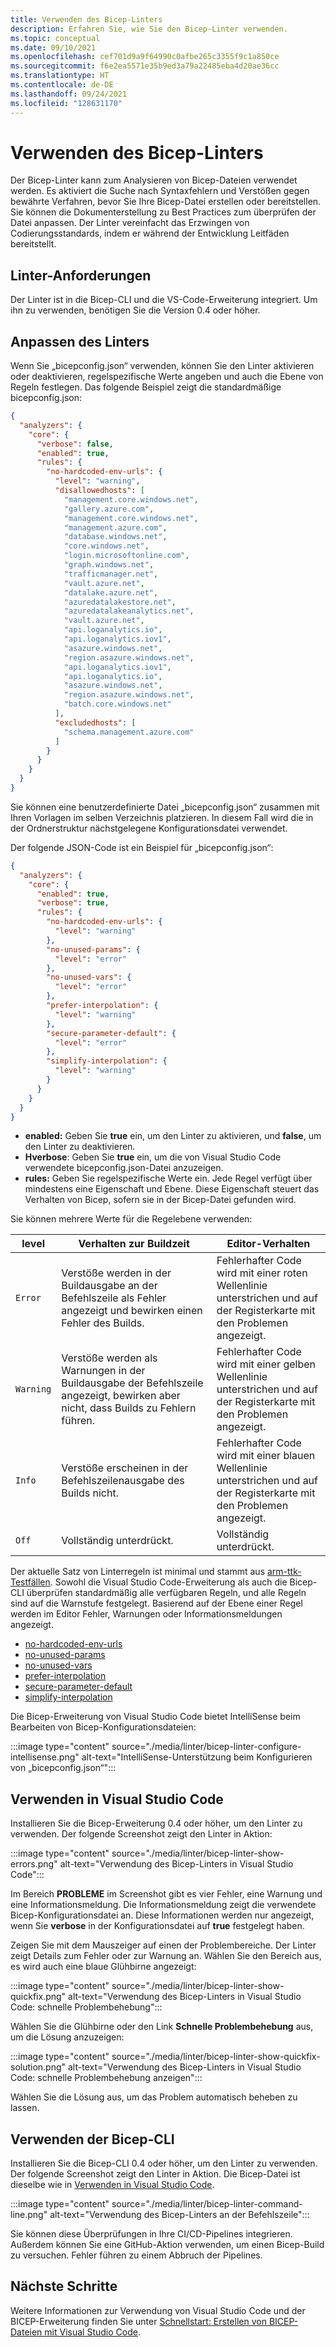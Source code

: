 ```yaml
---
title: Verwenden des Bicep-Linters
description: Erfahren Sie, wie Sie den Bicep-Linter verwenden.
ms.topic: conceptual
ms.date: 09/10/2021
ms.openlocfilehash: cef701d9a9f64990c0afbe265c3355f9c1a850ce
ms.sourcegitcommit: f6e2ea5571e35b9ed3a79a22485eba4d20ae36cc
ms.translationtype: HT
ms.contentlocale: de-DE
ms.lasthandoff: 09/24/2021
ms.locfileid: "128631170"
---
```

# <a name="use-bicep-linter"></a>Verwenden des Bicep-Linters

Der Bicep-Linter kann zum Analysieren von Bicep-Dateien verwendet werden. Es aktiviert die Suche nach Syntaxfehlern und Verstößen gegen bewährte Verfahren, bevor Sie Ihre Bicep-Datei erstellen oder bereitstellen. Sie können die Dokumenterstellung zu Best Practices zum überprüfen der Datei anpassen. Der Linter vereinfacht das Erzwingen von Codierungsstandards, indem er während der Entwicklung Leitfäden bereitstellt.

## <a name="linter-requirements"></a>Linter-Anforderungen

Der Linter ist in die Bicep-CLI und die VS-Code-Erweiterung integriert. Um ihn zu verwenden, benötigen Sie die Version 0.4 oder höher.

## <a name="customize-linter"></a>Anpassen des Linters

Wenn Sie „bicepconfig.json“ verwenden, können Sie den Linter aktivieren oder deaktivieren, regelspezifische Werte angeben und auch die Ebene von Regeln festlegen. Das folgende Beispiel zeigt die standardmäßige bicepconfig.json:

```json
{
  "analyzers": {
    "core": {
      "verbose": false,
      "enabled": true,
      "rules": {
        "no-hardcoded-env-urls": {
          "level": "warning",
          "disallowedhosts": [
            "management.core.windows.net",
            "gallery.azure.com",
            "management.core.windows.net",
            "management.azure.com",
            "database.windows.net",
            "core.windows.net",
            "login.microsoftonline.com",
            "graph.windows.net",
            "trafficmanager.net",
            "vault.azure.net",
            "datalake.azure.net",
            "azuredatalakestore.net",
            "azuredatalakeanalytics.net",
            "vault.azure.net",
            "api.loganalytics.io",
            "api.loganalytics.iov1",
            "asazure.windows.net",
            "region.asazure.windows.net",
            "api.loganalytics.iov1",
            "api.loganalytics.io",
            "asazure.windows.net",
            "region.asazure.windows.net",
            "batch.core.windows.net"
          ],
          "excludedhosts": [
            "schema.management.azure.com"
          ]
        }
      }
    }
  }
}
```

Sie können eine benutzerdefinierte Datei „bicepconfig.json“ zusammen mit Ihren Vorlagen im selben Verzeichnis platzieren. In diesem Fall wird die in der Ordnerstruktur nächstgelegene Konfigurationsdatei verwendet.

Der folgende JSON-Code ist ein Beispiel für „bicepconfig.json“:

```json
{
  "analyzers": {
    "core": {
      "enabled": true,
      "verbose": true,
      "rules": {
        "no-hardcoded-env-urls": {
          "level": "warning"
        },
        "no-unused-params": {
          "level": "error"
        },
        "no-unused-vars": {
          "level": "error"
        },
        "prefer-interpolation": {
          "level": "warning"
        },
        "secure-parameter-default": {
          "level": "error"
        },
        "simplify-interpolation": {
          "level": "warning"
        }
      }
    }
  }
}
```

- **enabled:** Geben Sie **true** ein, um den Linter zu aktivieren, und **false**, um den Linter zu deaktivieren.
- **Hverbose**: Geben Sie **true** ein, um die von Visual Studio Code verwendete bicepconfig.json-Datei anzuzeigen.
- **rules:** Geben Sie regelspezifische Werte ein. Jede Regel verfügt über mindestens eine Eigenschaft und Ebene. Diese Eigenschaft steuert das Verhalten von Bicep, sofern sie in der Bicep-Datei gefunden wird.

Sie können mehrere Werte für die Regelebene verwenden:

| **level**  | **Verhalten zur Buildzeit** | **Editor-Verhalten** |
|--|--|--|
| `Error` | Verstöße werden in der Buildausgabe an der Befehlszeile als Fehler angezeigt und bewirken einen Fehler des Builds. | Fehlerhafter Code wird mit einer roten Wellenlinie unterstrichen und auf der Registerkarte mit den Problemen angezeigt. |
| `Warning` | Verstöße werden als Warnungen in der Buildausgabe der Befehlszeile angezeigt, bewirken aber nicht, dass Builds zu Fehlern führen. | Fehlerhafter Code wird mit einer gelben Wellenlinie unterstrichen und auf der Registerkarte mit den Problemen angezeigt. |
| `Info` | Verstöße erscheinen in der Befehlszeilenausgabe des Builds nicht. | Fehlerhafter Code wird mit einer blauen Wellenlinie unterstrichen und auf der Registerkarte mit den Problemen angezeigt. |
| `Off` | Vollständig unterdrückt. | Vollständig unterdrückt. |

Der aktuelle Satz von Linterregeln ist minimal und stammt aus [arm-ttk-Testfällen](../templates/template-test-cases.md). Sowohl die Visual Studio Code-Erweiterung als auch die Bicep-CLI überprüfen standardmäßig alle verfügbaren Regeln, und alle Regeln sind auf die Warnstufe festgelegt. Basierend auf der Ebene einer Regel werden im Editor Fehler, Warnungen oder Informationsmeldungen angezeigt.

- [no-hardcoded-env-urls](./linter-rule-no-hardcoded-environment-urls.md)
- [no-unused-params](./linter-rule-no-unused-parameters.md)
- [no-unused-vars](./linter-rule-no-unused-variables.md)
- [prefer-interpolation](./linter-rule-prefer-interpolation.md)
- [secure-parameter-default](./linter-rule-secure-parameter-default.md)
- [simplify-interpolation](./linter-rule-simplify-interpolation.md)

Die Bicep-Erweiterung von Visual Studio Code bietet IntelliSense beim Bearbeiten von Bicep-Konfigurationsdateien:

:::image type="content" source="./media/linter/bicep-linter-configure-intellisense.png" alt-text="IntelliSense-Unterstützung beim Konfigurieren von „bicepconfig.json“":::

## <a name="use-in-visual-studio-code"></a>Verwenden in Visual Studio Code

Installieren Sie die Bicep-Erweiterung 0.4 oder höher, um den Linter zu verwenden.  Der folgende Screenshot zeigt den Linter in Aktion:

:::image type="content" source="./media/linter/bicep-linter-show-errors.png" alt-text="Verwendung des Bicep-Linters in Visual Studio Code":::

Im Bereich **PROBLEME** im Screenshot gibt es vier Fehler, eine Warnung und eine Informationsmeldung.  Die Informationsmeldung zeigt die verwendete Bicep-Konfigurationsdatei an. Diese Informationen werden nur angezeigt, wenn Sie **verbose** in der Konfigurationsdatei auf **true** festgelegt haben.

Zeigen Sie mit dem Mauszeiger auf einen der Problembereiche. Der Linter zeigt Details zum Fehler oder zur Warnung an. Wählen Sie den Bereich aus, es wird auch eine blaue Glühbirne angezeigt:

:::image type="content" source="./media/linter/bicep-linter-show-quickfix.png" alt-text="Verwendung des Bicep-Linters in Visual Studio Code: schnelle Problembehebung":::

Wählen Sie die Glühbirne oder den Link **Schnelle Problembehebung** aus, um die Lösung anzuzeigen:

:::image type="content" source="./media/linter/bicep-linter-show-quickfix-solution.png" alt-text="Verwendung des Bicep-Linters in Visual Studio Code: schnelle Problembehebung anzeigen":::

Wählen Sie die Lösung aus, um das Problem automatisch beheben zu lassen.

## <a name="use-in-bicep-cli"></a>Verwenden der Bicep-CLI

Installieren Sie die Bicep-CLI 0.4 oder höher, um den Linter zu verwenden.  Der folgende Screenshot zeigt den Linter in Aktion. Die Bicep-Datei ist dieselbe wie in [Verwenden in Visual Studio Code](#use-in-visual-studio-code).

:::image type="content" source="./media/linter/bicep-linter-command-line.png" alt-text="Verwendung des Bicep-Linters an der Befehlszeile":::

Sie können diese Überprüfungen in Ihre CI/CD-Pipelines integrieren. Außerdem können Sie eine GitHub-Aktion verwenden, um einen Bicep-Build zu versuchen. Fehler führen zu einem Abbruch der Pipelines.

## <a name="next-steps"></a>Nächste Schritte

Weitere Informationen zur Verwendung von Visual Studio Code und der BICEP-Erweiterung finden Sie unter [Schnellstart: Erstellen von BICEP-Dateien mit Visual Studio Code](./quickstart-create-bicep-use-visual-studio-code.md).
